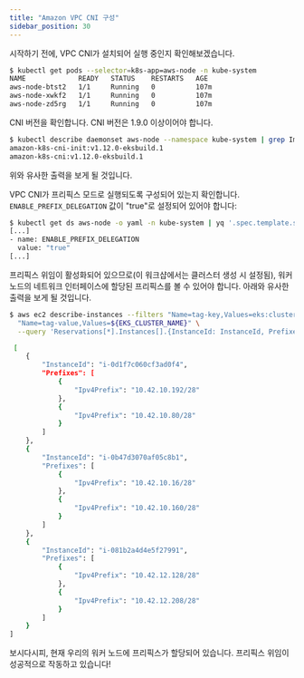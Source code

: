```yaml
---
title: "Amazon VPC CNI 구성"
sidebar_position: 30
---
```


시작하기 전에, VPC CNI가 설치되어 실행 중인지 확인해보겠습니다.

```bash
$ kubectl get pods --selector=k8s-app=aws-node -n kube-system
NAME             READY   STATUS    RESTARTS   AGE
aws-node-btst2   1/1     Running   0          107m
aws-node-xwkf2   1/1     Running   0          107m
aws-node-zd5rg   1/1     Running   0          107m
```

CNI 버전을 확인합니다. CNI 버전은 1.9.0 이상이어야 합니다.

```bash
$ kubectl describe daemonset aws-node --namespace kube-system | grep Image | cut -d "/" -f 2
amazon-k8s-cni-init:v1.12.0-eksbuild.1
amazon-k8s-cni:v1.12.0-eksbuild.1
```

위와 유사한 출력을 보게 될 것입니다.

VPC CNI가 프리픽스 모드로 실행되도록 구성되어 있는지 확인합니다. `ENABLE_PREFIX_DELEGATION` 값이 "true"로 설정되어 있어야 합니다:

```bash
$ kubectl get ds aws-node -o yaml -n kube-system | yq '.spec.template.spec.containers[].env'
[...]
- name: ENABLE_PREFIX_DELEGATION
  value: "true"
[...]
```

프리픽스 위임이 활성화되어 있으므로(이 워크샵에서는 클러스터 생성 시 설정됨), 워커 노드의 네트워크 인터페이스에 할당된 프리픽스를 볼 수 있어야 합니다. 아래와 유사한 출력을 보게 될 것입니다.

```bash
$ aws ec2 describe-instances --filters "Name=tag-key,Values=eks:cluster-name" \
  "Name=tag-value,Values=${EKS_CLUSTER_NAME}" \
  --query 'Reservations[*].Instances[].{InstanceId: InstanceId, Prefixes: NetworkInterfaces[].Ipv4Prefixes[]}'

 [
    {
        "InstanceId": "i-0d1f7c060cf3ad0f4",
        "Prefixes": [
            {
                "Ipv4Prefix": "10.42.10.192/28"
            },
            {
                "Ipv4Prefix": "10.42.10.80/28"
            }
        ]
    },
    {
        "InstanceId": "i-0b47d3070af05c8b1",
        "Prefixes": [
            {
                "Ipv4Prefix": "10.42.10.16/28"
            },
            {
                "Ipv4Prefix": "10.42.10.160/28"
            }
        ]
    },
    {
        "InstanceId": "i-081b2a4d4e5f27991",
        "Prefixes": [
            {
                "Ipv4Prefix": "10.42.12.128/28"
            },
            {
                "Ipv4Prefix": "10.42.12.208/28"
            }
        ]
    }
]
```

보시다시피, 현재 우리의 워커 노드에 프리픽스가 할당되어 있습니다. 프리픽스 위임이 성공적으로 작동하고 있습니다!
